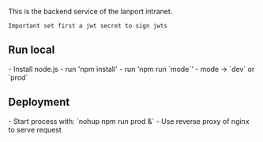 This is the backend service of the lanport intranet.

`Important set first a jwt secret to sign jwts`

<h2>Run local</h2>
- Install node.js 
- run 'npm install'
- run 'npm run `mode`'
- mode -> `dev` or `prod`

<h2>Deployment</h2>
- Start process with: `nohup npm run prod &`
- Use reverse proxy of nginx to serve request
